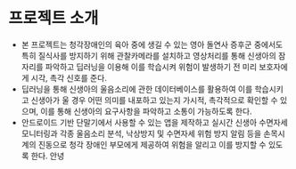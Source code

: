 # 프로젝트 소개
* 본 프로젝트는 청각장애인의 육아 중에 생길 수 있는 영아 돌연사 증후군 중에서도 특히 질식사를 방지하기 위해 관찰카메라를 설치하고 영상처리를 통해 신생아의 잠자리를 파악하고 딥러닝을 이용해 이를 학습시켜 위험이 발생하기 전 미리 보호자에게 시각, 촉각 신호를 준다.
* 딥러닝을 통해 신생아의 울음소리에 관한 데이터베이스를 활용하여 이를 학습시키고 신생아가 울 경우 어떤 의미를 내포하고 있는지 가시적, 촉각적으로 확인할 수 있으며, 이를 통해 신생아의 요구사항을 파악하고 소통이 가능하도록 한다.
* 안드로이드 기반 단말기에서 사용할 수 있는 앱을 제작하고 실시간 신생아 수면자세 모니터링과 각종 울음소리 분석, 낙상방지 및 수면자세 위험 방지 알림 등을 손목시계의 진동으로 청각 장애인 부모에게 제공하여 위험을 알리고 이를 방지할 수 있도록 한다.
  안녕